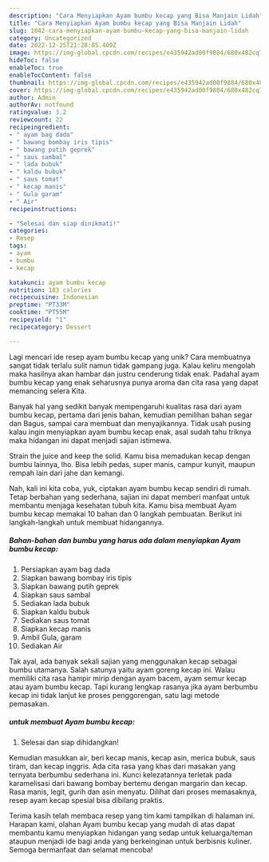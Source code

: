 ```yaml
---
description: "Cara Menyiapkan Ayam bumbu kecap yang Bisa Manjain Lidah"
title: "Cara Menyiapkan Ayam bumbu kecap yang Bisa Manjain Lidah"
slug: 1042-cara-menyiapkan-ayam-bumbu-kecap-yang-bisa-manjain-lidah
category: Uncategorized
date: 2022-12-25T21:28:05.409Z
image: https://img-global.cpcdn.com/recipes/e435942ad00f9884/680x482cq70/ayam-bumbu-kecap-foto-resep-utama.jpg
hideToc: false
enableToc: true
enableTocContent: false
thumbnail: https://img-global.cpcdn.com/recipes/e435942ad00f9884/680x482cq70/ayam-bumbu-kecap-foto-resep-utama.jpg
cover: https://img-global.cpcdn.com/recipes/e435942ad00f9884/680x482cq70/ayam-bumbu-kecap-foto-resep-utama.jpg
author: Admin
authorAv: notfound
ratingvalue: 3.2
reviewcount: 22
recipeingredient:
- " ayam bag dada"
- " bawang bombay iris tipis"
- " bawang putih geprek"
- " saus sambal"
- " lada bubuk"
- " kaldu bubuk"
- " saus tomat"
- " kecap manis"
- " Gula garam"
- " Air"
recipeinstructions:

- "Selesai dan siap dinikmati!"
categories:
- Resep
tags:
- ayam
- bumbu
- kecap

katakunci: ayam bumbu kecap 
nutrition: 183 calories
recipecuisine: Indonesian
preptime: "PT33M"
cooktime: "PT55M"
recipeyield: "1"
recipecategory: Dessert

---
```





Lagi mencari ide resep ayam bumbu kecap yang unik? Cara membuatnya sangat tidak terlalu sulit namun tidak gampang juga. Kalau keliru mengolah maka hasilnya akan hambar dan justru cenderung tidak enak. Padahal ayam bumbu kecap yang enak seharusnya punya aroma dan cita rasa yang dapat memancing selera Kita.





Banyak hal yang sedikit banyak mempengaruhi kualitas rasa dari ayam bumbu kecap, pertama dari jenis bahan, kemudian pemilihan bahan segar dan Bagus, sampai cara membuat dan menyajikannya. Tidak usah pusing kalau ingin menyiapkan ayam bumbu kecap enak,      asal sudah tahu triknya maka hidangan ini dapat menjadi sajian istimewa.














Strain the juice and keep the solid. Kamu bisa memadukan kecap dengan bumbu lainnya, lho. Bisa lebih pedas, super manis, campur kunyit, maupun rempah lain dari jahe dan kemangi.






Nah, kali ini kita coba, yuk, ciptakan ayam bumbu kecap sendiri di rumah. Tetap berbahan yang sederhana, sajian ini dapat memberi manfaat untuk membantu menjaga kesehatan tubuh kita. Kamu bisa membuat Ayam bumbu kecap memakai 10 bahan dan 0 langkah pembuatan. Berikut ini langkah-langkah untuk membuat hidangannya.

<!--inarticleads1-->

##### Bahan-bahan dan bumbu yang harus ada dalam menyiapkan Ayam bumbu kecap:

1. Persiapkan  ayam bag dada
1. Siapkan  bawang bombay iris tipis
1. Siapkan  bawang putih geprek
1. Siapkan  saus sambal
1. Sediakan  lada bubuk
1. Siapkan  kaldu bubuk
1. Sediakan  saus tomat
1. Siapkan  kecap manis
1. Ambil  Gula, garam
1. Sediakan  Air


Tak ayal, ada banyak sekali sajian yang menggunakan kecap sebagai bumbu utamanya. Salah satunya yaitu ayam goreng kecap ini. Walau memiliki cita rasa hampir mirip dengan ayam bacem, ayam semur kecap atau ayam bumbu kecap. Tapi kurang lengkap rasanya jika ayam berbumbu kecap ini tidak lanjut ke proses penggorengan, satu lagi metode pemasakan. 

<!--inarticleads2-->

#####  untuk membuat Ayam bumbu kecap:


1. Selesai dan siap dihidangkan!

Kemudian masukkan air, beri kecap manis, kecap asin, merica bubuk, saus tiram, dan kecap inggris. Ada cita rasa yang khas dari masakan yang ternyata berbumbu sederhana ini. Kunci kelezatannya terletak pada karamelisasi dari bawang bombay bertemu dengan margarin dan kecap. Rasa manis, legit, gurih dan asin menyatu. Dilihat dari proses memasaknya, resep ayam kecap spesial bisa dibilang praktis. 

Terima kasih telah membaca resep yang tim kami tampilkan di halaman ini. Harapan kami, olahan Ayam bumbu kecap yang mudah di atas dapat membantu kamu menyiapkan hidangan yang sedap untuk keluarga/teman ataupun menjadi ide bagi anda yang berkeinginan untuk berbisnis kuliner. Semoga bermanfaat dan selamat mencoba!
